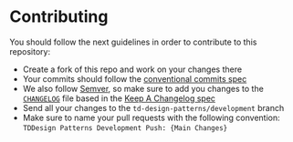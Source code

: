# Contributing

You should follow the next guidelines in order to contribute to this repository:

- Create a fork of this repo and work on your changes there
- Your commits should follow the [conventional commits spec](https://www.conventionalcommits.org/en/v1.0.0/)
- We also follow [Semver](https://semver.org/), so make sure to add you changes to the [`CHANGELOG`](CHANGELOG.md) file based in the [Keep A Changelog spec](https://keepachangelog.com/en/1.0.0/)
- Send all your changes to the `td-design-patterns/development` branch
- Make sure to name your pull requests with the following convention: `TDDesign Patterns Development Push: {Main Changes}`
